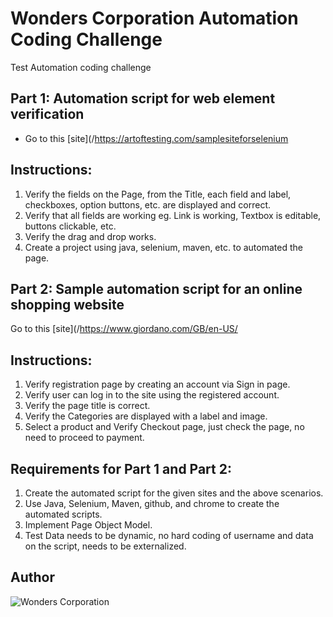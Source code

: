 # Wonders Corporation Automation Coding Challenge
Test Automation coding challenge

## Part 1: Automation script for web element verification
- Go to this [site](/https://artoftesting.com/samplesiteforselenium 

## Instructions:
1.	Verify the fields on the Page, from the Title, each field and label, checkboxes, option buttons, etc. are displayed and correct.
2.	Verify that all fields are working eg. Link is working, Textbox is editable, buttons clickable, etc. 
3.	Verify the drag and drop works.
4.	Create a project using java, selenium, maven, etc. to automated the page.

## Part 2: Sample automation script for an online shopping website
Go to this [site](/https://www.giordano.com/GB/en-US/

## Instructions:
1.	Verify registration page by creating an account via Sign in page.
2.	Verify user can log in to the site using the registered account.
3.	Verify the page title is correct.
4.	Verify the Categories are displayed with a label and image.
5.	Select a product and Verify Checkout page, just check the page, no need to proceed to payment.

## Requirements for Part 1 and Part 2:
1.	Create the automated script for the given sites and the above scenarios.
2.	Use Java, Selenium, Maven, github, and chrome to create the automated scripts.
3.	Implement Page Object Model.
4.	Test Data needs to be dynamic, no hard coding of username and data on the script, needs to be externalized.

## Author
![Wonders Corporation](./src/assets/images/wonders-logo.png)
